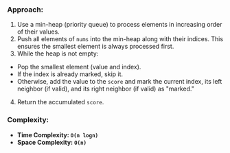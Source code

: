 ### Approach:
1. Use a min-heap (priority queue) to process elements in increasing order of their values.
2. Push all elements of `nums` into the min-heap along with their indices. This ensures the smallest element is always processed first.
3. While the heap is not empty:
- Pop the smallest element (value and index).
- If the index is already marked, skip it.
- Otherwise, add the value to the `score` and mark the current index, its left neighbor (if valid), and its right neighbor (if valid) as "marked."
4. Return the accumulated `score`.
​
### Complexity:
- **Time Complexity: `O(n logn)`**
- **Space Complexity: `O(n)`**